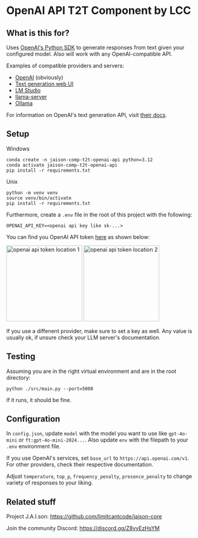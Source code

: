 # OpenAI API T2T Component by LCC

## What is this for?
Uses [OpenAI's Python SDK](https://github.com/openai/openai-python) to generate responses from text given your configured model. Also will work with any OpenAI-compatible API.

Examples of compatible providers and servers:
- [OpenAI](https://platform.openai.com/docs/api-reference/models) (obviously)
- [Text generation web UI](https://github.com/oobabooga/text-generation-webui)
- [LM Studio](https://lmstudio.ai)
- [llama-server](https://github.com/ggml-org/llama.cpp?tab=readme-ov-file#llama-server)
- [Ollama](https://ollama.com)


For information on OpenAI's text generation API, visit [their docs](https://platform.openai.com/docs/guides/text-generation).

## Setup

Windows
```
conda create -n jaison-comp-t2t-openai-api python=3.12
conda activate jaison-comp-t2t-openai-api
pip install -r requirements.txt
```

Unix
```
python -m venv venv
source venv/bin/activate
pip install -r requirements.txt
```

Furthermore, create a `.env` file in the root of this project with the following:
```
OPENAI_API_KEY=<openai api key like sk-...>
```
You can find you OpenAI API token [here](https://platform.openai.com/api-keys) as shown below:

<img src="./assets/openai_1.png" alt="openai api token location 1" height="200"/>
<img src="./assets/openai_2.png" alt="openai api token location 2" height="200"/>

If you use a diffenent provider, make sure to set a key as well. Any value is usually ok, if unsure check your LLM server's documentation.

## Testing
Assuming you are in the right virtual environment and are in the root directory:
```
python ./src/main.py --port=5000
```
If it runs, it should be fine.

## Configuration
In `config.json`, update `model` with the model you want to use like `gpt-4o-mini` or `ft:gpt-4o-mini-2024...`. Also update `env` with the filepath to your `.env` environment file.

If you use OpenAI's services, set `base_url` to `https://api.openai.com/v1`. For other providers, check their respective documentation.

Adjust `temperature`, `top_p`, `frequency_penalty`, `presence_penalty` to change variety of responses to your liking.

## Related stuff
Project J.A.I.son: https://github.com/limitcantcode/jaison-core

Join the community Discord: https://discord.gg/Z8yyEzHsYM
